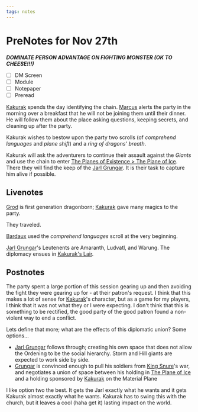 ```yaml
---
tags: notes
---
```


# PreNotes for Nov 27th

***DOMINATE PERSON ADVANTAGE ON FIGHTING MONSTER (OK TO CHEESE!!!)***

* [ ] DM Screen
* [ ] Module
* [ ] Notepaper
* [ ] Preread

[Kakurak](..\..\NPCs\ala%20Alaturmen\zNon-Humanoid\Draconic%20NPCs\Kakurak.md) spends the day identifying the chain. [Marcus](..\..\NPCs\ala%20Alaturmen\Weak%20Power\Lower%20Holyl'nders\Marcus.md) alerts the party in the morning over a breakfast that he will not be joining them until their dinner. He will follow them about the place asking questions, keeping secrets, and cleaning up after the party.

Kakurak wishes to bestow upon the party two scrolls (of *comprehend languages* and *plane shift*) and a *ring of dragons' breath*.

Kakurak will ask the adventurers to continue their assault against the *Giants* and use the chain to enter [The Planes of Existence > The Plane of Ice](..\..\..\Notes%20on%20the%20Multiverse\The%20Planes%20of%20Existence.md#the-plane-of-ice). There they will find the keep of the [Jarl Grungar](..\..\NPCs\ala%20Alaturmen\zNon-Humanoid\Giant%20NPCs\Jarl%20Grungar.md). It is their task to capture him alive if possible.

## Livenotes

[Grod](..\..\NPCs\ala%20Alaturmen\High%20Power\Past%20Adventurers,%20Now%20NPCs\Kakurak's%20Chosen\Grod.md) is first generation dragonborn; [Kakurak](..\..\NPCs\ala%20Alaturmen\zNon-Humanoid\Draconic%20NPCs\Kakurak.md) gave many magics to the party.

They traveled.

[Bardaux](..\..\NPCs\ala%20Alaturmen\High%20Power\Past%20Adventurers,%20Now%20NPCs\Kakurak's%20Chosen\Bardaux.md) used the *comprehend languages* scroll at the very beginning.

[Jarl Grungar](..\..\NPCs\ala%20Alaturmen\zNon-Humanoid\Giant%20NPCs\Jarl%20Grungar.md)'s Leutenents are Amaranth, Ludvatl, and Warung. The diplomacy ensues in [Kakurak's Lair](..\..\..\Notes%20on%20the%20Multiverse\Inner\Alaturmen\Places\Northwestern%20Central\Smaller%20than%20a%20village\Kakurak's%20Lair.md). 

## Postnotes

The party spent a large portion of this session gearing up and then avoiding the fight they were gearing up for - at their patron's request.
I think that this makes a lot of sense for [Kakurak](..\..\NPCs\ala%20Alaturmen\zNon-Humanoid\Draconic%20NPCs\Kakurak.md)'s character, but as a game for my players, I think that it was not what they or I were expecting. I don't think that this is something to be rectified, the good party of the good patron found a non-violent way to end a conflict.

Lets define that more; what are the effects of this diplomatic union?
Some options...

* [Jarl Grungar](..\..\NPCs\ala%20Alaturmen\zNon-Humanoid\Giant%20NPCs\Jarl%20Grungar.md) follows through; creating his own space that does not allow the Ordening to be the social hierarchy. Storm and Hill giants are expected to work side by side.
* [Grungar](..\..\NPCs\ala%20Alaturmen\zNon-Humanoid\Giant%20NPCs\Jarl%20Grungar.md) is convinced enough to pull his soldiers from [King Snure](..\..\NPCs\ala%20Alaturmen\zNon-Humanoid\Giant%20NPCs\King%20Snure.md)'s war, and negotiates a union of space between his holding in [The Plane of Ice](..\..\..\Notes%20on%20the%20Multiverse\The%20Planes%20of%20Existence.md#the-plane-of-ice) and a holding sponsored by [Kakurak](..\..\NPCs\ala%20Alaturmen\zNon-Humanoid\Draconic%20NPCs\Kakurak.md) on the Material Plane

I like option two the best. It gets the Jarl exactly what he wants and it gets Kakurak almost exactly what he wants. Kakurak has to swing this with the church, but it leaves a cool (haha get it) lasting impact on the world.
